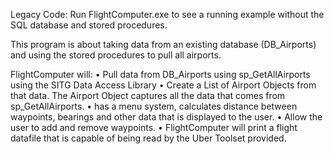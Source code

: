 Legacy Code: Run FlightComputer.exe to see a running example without the SQL database and stored procedures.

This program is about taking data from an existing database (DB_Airports) and using the stored procedures to pull all airports. 

FlightComputer will:
•	Pull data from DB_Airports using sp_GetAllAirports using the SITG Data Access Library
•	Create a List of Airport Objects from that data. The Airport Object captures all the data that comes from sp_GetAllAirports.
•	has a menu system, calculates distance between waypoints, bearings and other data that is displayed to the user.
•	Allow the user to add and remove waypoints.
•	FlightComputer will print a flight datafile that is capable of being read by the Uber Toolset provided. 
